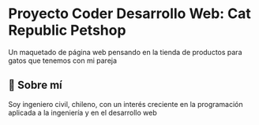 
# Proyecto Coder Desarrollo Web: Cat Republic Petshop

Un maquetado de página web pensando en la tienda de productos para gatos que tenemos con mi pareja


## 🚀 Sobre mí
Soy ingeniero civil, chileno, con un interés creciente en la programación aplicada a la ingeniería y en el desarrollo web

